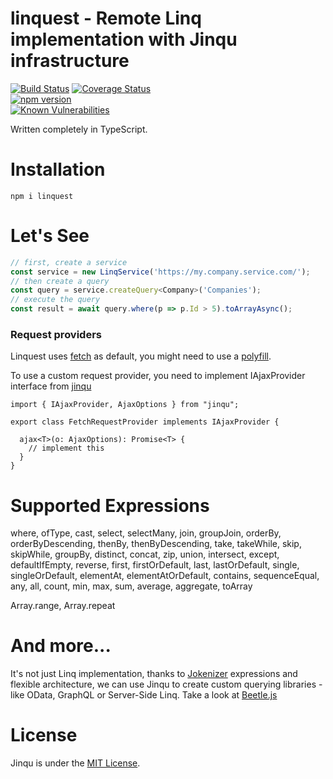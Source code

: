 # linquest - Remote Linq implementation with Jinqu infrastructure

[![Build Status](https://travis-ci.org/jin-qu/linquest.svg?branch=master)](https://travis-ci.org/jin-qu/linquest)
[![Coverage Status](https://coveralls.io/repos/github/jin-qu/linquest/badge.svg?branch=master)](https://coveralls.io/github/jin-qu/linquest?branch=master)	
[![npm version](https://badge.fury.io/js/linquest.svg)](https://badge.fury.io/js/linquest)	
<a href="https://snyk.io/test/npm/linquest"><img src="https://snyk.io/test/npm/linquest/badge.svg" alt="Known Vulnerabilities" data-canonical-src="https://snyk.io/test/npm/linquest" style="max-width:100%;"></a>

Written completely in TypeScript.

# Installation
```
npm i linquest
```

# Let's See

```JavaScript
// first, create a service
const service = new LinqService('https://my.company.service.com/');
// then create a query
const query = service.createQuery<Company>('Companies');
// execute the query
const result = await query.where(p => p.Id > 5).toArrayAsync();
```

### Request providers
Linquest uses [fetch](https://developer.mozilla.org/en-US/docs/Web/API/Fetch_API) as default, you might need to use a [polyfill](https://github.com/github/fetch).

To use a custom request provider, you need to implement IAjaxProvider interface from [jinqu](https://github.com/jin-qu/jinqu/)

```
import { IAjaxProvider, AjaxOptions } from "jinqu";

export class FetchRequestProvider implements IAjaxProvider {

  ajax<T>(o: AjaxOptions): Promise<T> {
    // implement this
  }
}

```

# Supported Expressions
where, ofType, cast, select, selectMany, join, groupJoin, orderBy, orderByDescending, thenBy, thenByDescending, take, takeWhile, skip, skipWhile, groupBy, distinct, concat, zip, union, intersect, except, defaultIfEmpty, reverse, first, firstOrDefault, last, lastOrDefault, single, singleOrDefault, elementAt, elementAtOrDefault, contains, sequenceEqual, any, all, count, min, max, sum, average, aggregate, toArray

Array.range, Array.repeat

# And more...
It's not just Linq implementation, thanks to [Jokenizer](https://github.com/umutozel/jokenizer) expressions and flexible architecture, we can use Jinqu to create custom querying libraries - like OData, GraphQL or Server-Side Linq. Take a look at [Beetle.js](https://github.com/Beetlejs/beetle.js)


# License
Jinqu is under the [MIT License](LICENSE).
